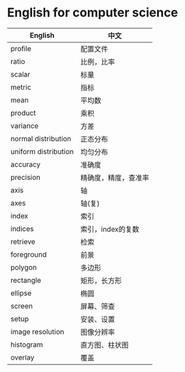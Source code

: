 # English for computer science

| English                       | 中文                  |
| ----------------------------- | --------------------- |
| profile                       | 配置文件              |
| ratio                         | 比例，比率            |
| scalar                        | 标量                  |
| metric                        | 指标                  |
| mean                          | 平均数                |
| product                       | 乘积                  |
| variance                      | 方差                  |
| normal distribution           | 正态分布              |
| uniform distribution          | 均匀分布              |
| accuracy                      | 准确度                |
| precision                     | 精确度，精度，查准率   |
| axis                          | 轴                    |
| axes                          | 轴(复)                |
| index                         | 索引                  |
| indices                       | 索引，index的复数     |
| retrieve                      | 检索                  |
| foreground                    | 前景                  |
| polygon                       | 多边形                |
| rectangle                     | 矩形，长方形          |
| ellipse                       | 椭圆                  |
| screen                        | 屏幕、筛查            |
| setup                         | 安装、设置            |
| image resolution              | 图像分辨率            |
| histogram                     | 直方图、柱状图        |
| overlay                       | 覆盖                  |
